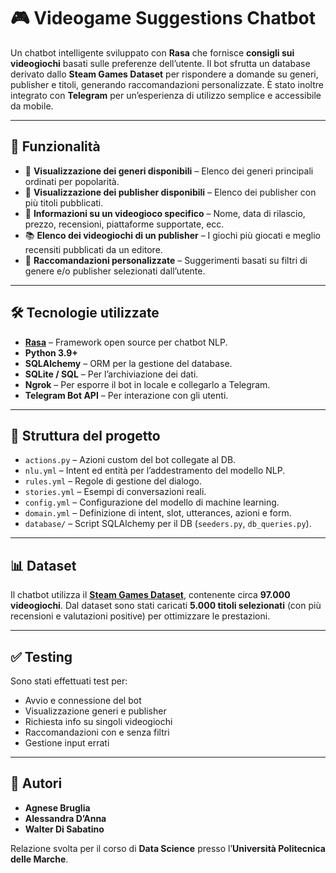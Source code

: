 
# 🎮 Videogame Suggestions Chatbot

Un chatbot intelligente sviluppato con **Rasa** che fornisce **consigli sui videogiochi** basati sulle preferenze dell’utente.
Il bot sfrutta un database derivato dallo **Steam Games Dataset** per rispondere a domande su generi, publisher e titoli, generando raccomandazioni personalizzate.
È stato inoltre integrato con **Telegram** per un’esperienza di utilizzo semplice e accessibile da mobile.

---

## 🚀 Funzionalità

* 🔎 **Visualizzazione dei generi disponibili** – Elenco dei generi principali ordinati per popolarità.
* 🏢 **Visualizzazione dei publisher disponibili** – Elenco dei publisher con più titoli pubblicati.
* 🎲 **Informazioni su un videogioco specifico** – Nome, data di rilascio, prezzo, recensioni, piattaforme supportate, ecc.
* 📚 **Elenco dei videogiochi di un publisher** – I giochi più giocati e meglio recensiti pubblicati da un editore.
* 🤖 **Raccomandazioni personalizzate** – Suggerimenti basati su filtri di genere e/o publisher selezionati dall’utente.

---

## 🛠️ Tecnologie utilizzate

* **[Rasa](https://rasa.com/)** – Framework open source per chatbot NLP.
* **Python 3.9+**
* **SQLAlchemy** – ORM per la gestione del database.
* **SQLite / SQL** – Per l’archiviazione dei dati.
* **Ngrok** – Per esporre il bot in locale e collegarlo a Telegram.
* **Telegram Bot API** – Per interazione con gli utenti.

---

## 📂 Struttura del progetto

* `actions.py` – Azioni custom del bot collegate al DB.
* `nlu.yml` – Intent ed entità per l’addestramento del modello NLP.
* `rules.yml` – Regole di gestione del dialogo.
* `stories.yml` – Esempi di conversazioni reali.
* `config.yml` – Configurazione del modello di machine learning.
* `domain.yml` – Definizione di intent, slot, utterances, azioni e form.
* `database/` – Script SQLAlchemy per il DB (`seeders.py`, `db_queries.py`).

---

## 📊 Dataset

Il chatbot utilizza il **[Steam Games Dataset](https://www.kaggle.com/datasets/fronkongames/steam-games-dataset?select=games.json)**, contenente circa **97.000 videogiochi**.
Dal dataset sono stati caricati **5.000 titoli selezionati** (con più recensioni e valutazioni positive) per ottimizzare le prestazioni.

---

## ✅ Testing

Sono stati effettuati test per:

* Avvio e connessione del bot
* Visualizzazione generi e publisher
* Richiesta info su singoli videogiochi
* Raccomandazioni con e senza filtri
* Gestione input errati

---

## 👥 Autori

* **Agnese Bruglia**
* **Alessandra D’Anna**
* **Walter Di Sabatino**

Relazione svolta per il corso di **Data Science** presso l’**Università Politecnica delle Marche**.
